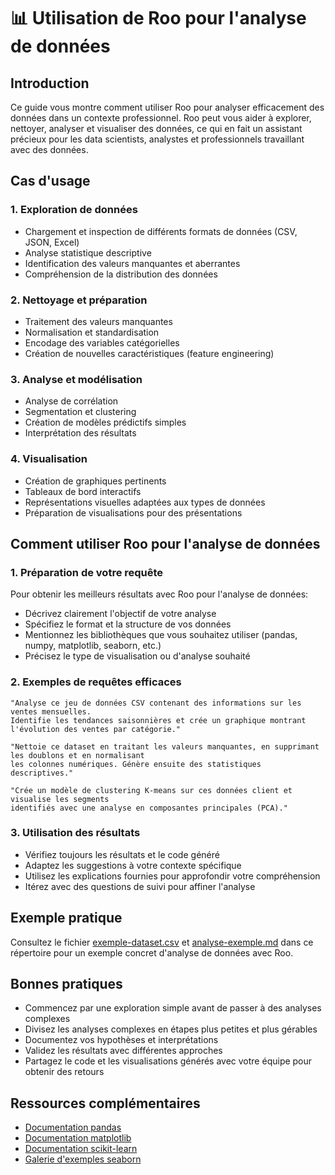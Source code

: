 # 📊 Utilisation de Roo pour l'analyse de données

## Introduction

Ce guide vous montre comment utiliser Roo pour analyser efficacement des données dans un contexte professionnel. Roo peut vous aider à explorer, nettoyer, analyser et visualiser des données, ce qui en fait un assistant précieux pour les data scientists, analystes et professionnels travaillant avec des données.

## Cas d'usage

### 1. Exploration de données
- Chargement et inspection de différents formats de données (CSV, JSON, Excel)
- Analyse statistique descriptive
- Identification des valeurs manquantes et aberrantes
- Compréhension de la distribution des données

### 2. Nettoyage et préparation
- Traitement des valeurs manquantes
- Normalisation et standardisation
- Encodage des variables catégorielles
- Création de nouvelles caractéristiques (feature engineering)

### 3. Analyse et modélisation
- Analyse de corrélation
- Segmentation et clustering
- Création de modèles prédictifs simples
- Interprétation des résultats

### 4. Visualisation
- Création de graphiques pertinents
- Tableaux de bord interactifs
- Représentations visuelles adaptées aux types de données
- Préparation de visualisations pour des présentations

## Comment utiliser Roo pour l'analyse de données

### 1. Préparation de votre requête

Pour obtenir les meilleurs résultats avec Roo pour l'analyse de données:

- Décrivez clairement l'objectif de votre analyse
- Spécifiez le format et la structure de vos données
- Mentionnez les bibliothèques que vous souhaitez utiliser (pandas, numpy, matplotlib, seaborn, etc.)
- Précisez le type de visualisation ou d'analyse souhaité

### 2. Exemples de requêtes efficaces

```
"Analyse ce jeu de données CSV contenant des informations sur les ventes mensuelles. 
Identifie les tendances saisonnières et crée un graphique montrant l'évolution des ventes par catégorie."
```

```
"Nettoie ce dataset en traitant les valeurs manquantes, en supprimant les doublons et en normalisant 
les colonnes numériques. Génère ensuite des statistiques descriptives."
```

```
"Crée un modèle de clustering K-means sur ces données client et visualise les segments 
identifiés avec une analyse en composantes principales (PCA)."
```

### 3. Utilisation des résultats

- Vérifiez toujours les résultats et le code généré
- Adaptez les suggestions à votre contexte spécifique
- Utilisez les explications fournies pour approfondir votre compréhension
- Itérez avec des questions de suivi pour affiner l'analyse

## Exemple pratique

Consultez le fichier [exemple-dataset.csv](exemple-dataset.csv) et [analyse-exemple.md](analyse-exemple.md) dans ce répertoire pour un exemple concret d'analyse de données avec Roo.

## Bonnes pratiques

- Commencez par une exploration simple avant de passer à des analyses complexes
- Divisez les analyses complexes en étapes plus petites et plus gérables
- Documentez vos hypothèses et interprétations
- Validez les résultats avec différentes approches
- Partagez le code et les visualisations générés avec votre équipe pour obtenir des retours

## Ressources complémentaires

- [Documentation pandas](https://pandas.pydata.org/docs/)
- [Documentation matplotlib](https://matplotlib.org/stable/contents.html)
- [Documentation scikit-learn](https://scikit-learn.org/stable/documentation.html)
- [Galerie d'exemples seaborn](https://seaborn.pydata.org/examples/index.html)